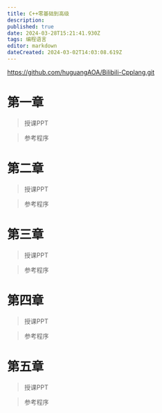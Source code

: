 ```yaml
---
title: C++零基础到高级
description: 
published: true
date: 2024-03-28T15:21:41.930Z
tags: 编程语言
editor: markdown
dateCreated: 2024-03-02T14:03:08.619Z
---
```






https://github.com/huguangAOA/Bilibili-Cpplang.git


# 第一章
> 授课PPT

> 参考程序

# 第二章
> 授课PPT

> 参考程序

# 第三章
> 授课PPT

> 参考程序

# 第四章
> 授课PPT

> 参考程序

# 第五章

> 授课PPT

> 参考程序

